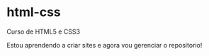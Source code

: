 # html-css

 Curso de HTML5 e CSS3


Estou aprendendo a criar sites e agora vou gerenciar o repositorio!
